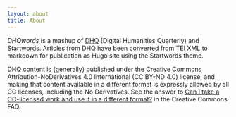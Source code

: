 ```yaml
---
layout: about
title: About
---
```


*DHQwords* is a mashup of [DHQ](http://www.digitalhumanities.org/dhq/) (Digital Humanities Quarterly) and [Startwords](https://startwords.cdh.princeton.edu/).  Articles from DHQ have been converted from TEI XML to markdown for publication as Hugo site using the Startwords theme.

DHQ content is (generally) published under the Creative Commons Attribution-NoDerivatives 4.0 International (CC BY-ND 4.0) license, and making that content available in a different format is expressly allowed by all CC licenses, including the No Derivatives. See the answer to [Can I take a CC-licensed work and use it in a different format?](https://creativecommons.org/faq/#can-i-take-a-cc-licensed-work-and-use-it-in-a-different-format) in the Creative Commons FAQ.